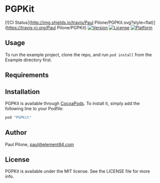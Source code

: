 # PGPKit

[![CI Status](http://img.shields.io/travis/Paul Pilone/PGPKit.svg?style=flat)](https://travis-ci.org/Paul Pilone/PGPKit)
[![Version](https://img.shields.io/cocoapods/v/PGPKit.svg?style=flat)](http://cocoapods.org/pods/PGPKit)
[![License](https://img.shields.io/cocoapods/l/PGPKit.svg?style=flat)](http://cocoapods.org/pods/PGPKit)
[![Platform](https://img.shields.io/cocoapods/p/PGPKit.svg?style=flat)](http://cocoapods.org/pods/PGPKit)

## Usage

To run the example project, clone the repo, and run `pod install` from the Example directory first.

## Requirements

## Installation

PGPKit is available through [CocoaPods](http://cocoapods.org). To install
it, simply add the following line to your Podfile:

```ruby
pod "PGPKit"
```

## Author

Paul Pilone, paul@element84.com

## License

PGPKit is available under the MIT license. See the LICENSE file for more info.
